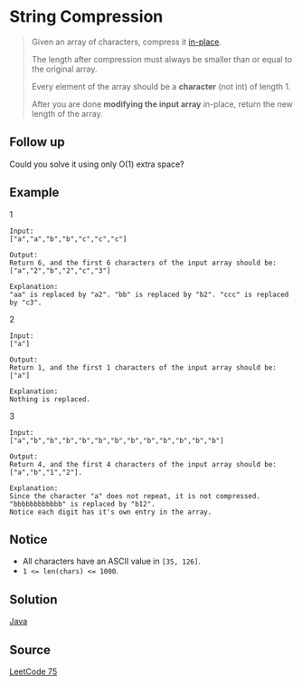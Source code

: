 # String Compression

> Given an array of characters, compress it [in-place](https://en.wikipedia.org/wiki/In-place_algorithm).
>
> The length after compression must always be smaller than or equal to the original array.
>
> Every element of the array should be a __character__ (not int) of length 1.
> 
> After you are done __modifying the input array__ in-place, return the new length of the array.

## Follow up

Could you solve it using only O(1) extra space?

## Example

1

```
Input:
["a","a","b","b","c","c","c"]

Output:
Return 6, and the first 6 characters of the input array should be: ["a","2","b","2","c","3"]

Explanation:
"aa" is replaced by "a2". "bb" is replaced by "b2". "ccc" is replaced by "c3".
```

2

```
Input:
["a"]

Output:
Return 1, and the first 1 characters of the input array should be: ["a"]

Explanation:
Nothing is replaced.
```

3

```
Input:
["a","b","b","b","b","b","b","b","b","b","b","b","b"]

Output:
Return 4, and the first 4 characters of the input array should be: ["a","b","1","2"].

Explanation:
Since the character "a" does not repeat, it is not compressed. "bbbbbbbbbbbb" is replaced by "b12".
Notice each digit has it's own entry in the array.
```

## Notice

- All characters have an ASCII value in `[35, 126]`.
- `1 <= len(chars) <= 1000`.

## Solution

[Java](solution1.java)

## Source

[LeetCode 75](https://leetcode.com/problems/string-compression/)